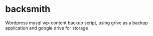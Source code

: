 backsmith
=========

Wordpress mysql wp-content backup script, using grive as a backup application and google drive for storage
